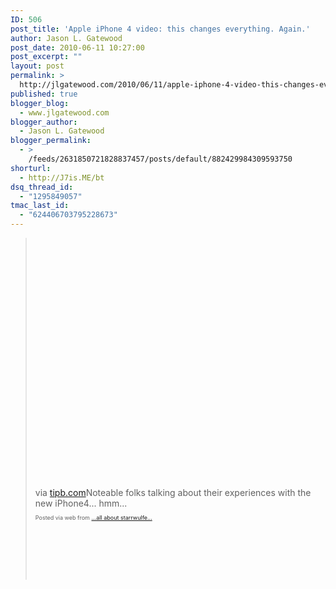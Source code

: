 ```yaml
---
ID: 506
post_title: 'Apple iPhone 4 video: this changes everything. Again.'
author: Jason L. Gatewood
post_date: 2010-06-11 10:27:00
post_excerpt: ""
layout: post
permalink: >
  http://jlgatewood.com/2010/06/11/apple-iphone-4-video-this-changes-everything-again/
published: true
blogger_blog:
  - www.jlgatewood.com
blogger_author:
  - Jason L. Gatewood
blogger_permalink:
  - >
    /feeds/2631850721828837457/posts/default/882429984309593750
shorturl:
  - http://J7is.ME/bt
dsq_thread_id:
  - "1295849057"
tmac_last_id:
  - "624406703795228673"
---
```

><object width="640" height="385"><param name="movie" value="http://www.youtube.com/v/FHngLJ0RlNg&color1=0xb1b1b1&color2=0xd0d0d0&hl=en_US&feature=player_embedded&fs=1" /><param name="allowFullScreen" value="true" /><param name="allowScriptAccess" value="always" /><embed type="application/x-shockwave-flash" width="640" height="385" src="http://www.youtube.com/v/FHngLJ0RlNg&color1=0xb1b1b1&color2=0xd0d0d0&hl=en_US&feature=player_embedded&fs=1" allowfullscreen="true" allowscriptaccess="always"></embed></object><br /><div>via <a href="http://www.tipb.com/2010/06/07/apple-iphone-4-video/">tipb.com</a>Noteable folks talking about their experiences with the new iPhone4...  hmm... <br /><p style="font-size: 9px;">Posted via web from <a href="http://starrwulfe.info/apple-iphone-4-video-this-changes-everything">...all about starrwulfe...</a></p><br /> <br /><br /> <br /><br /></div>